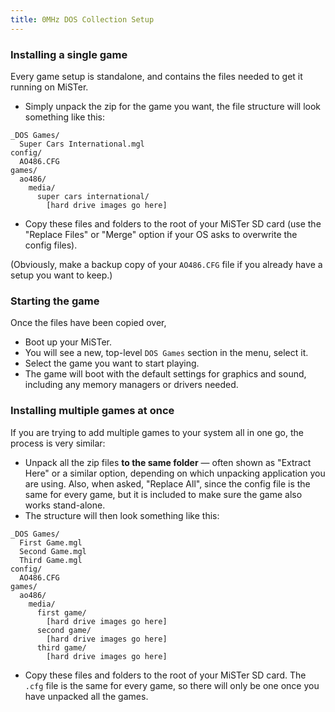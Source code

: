 ```yaml
---
title: 0MHz DOS Collection Setup
--- 
```


### Installing a single game

Every game setup is standalone, and contains the files needed to get it running on MiSTer.

* Simply unpack the zip for the game you want, the file structure will look something like this:

```
_DOS Games/
  Super Cars International.mgl
config/
  AO486.CFG
games/
  ao486/
    media/
      super cars international/
        [hard drive images go here]
```

* Copy these files and folders to the root of your MiSTer SD card (use the "Replace Files" or "Merge" option if your OS asks to overwrite the config files). 

(Obviously, make a backup copy of your `AO486.CFG` file if you already have a setup you want to keep.)

### Starting the game

Once the files have been copied over, 

* Boot up your MiSTer.
* You will see a new, top-level `DOS Games` section in the menu, select it.
* Select the game you want to start playing.
* The game will boot with the default settings for graphics and sound, including any memory managers or drivers needed.

### Installing multiple games at once

If you are trying to add multiple games to your system all in one go, the process is very similar:

* Unpack all the zip files **to the same folder** — often shown as "Extract Here" or a similar option, depending on which unpacking application you are using. Also, when asked, "Replace All", since the config file is the same for every game, but it is included to make sure the game also works stand-alone.
* The structure will then look something like this:

```
_DOS Games/
  First Game.mgl
  Second Game.mgl
  Third Game.mgl
config/
  AO486.CFG
games/
  ao486/
    media/
      first game/
        [hard drive images go here]
      second game/
        [hard drive images go here]
      third game/
        [hard drive images go here]

```
* Copy these files and folders to the root of your MiSTer SD card. The `.cfg` file is the same for every game, so there will only be one once you have unpacked all the games.

